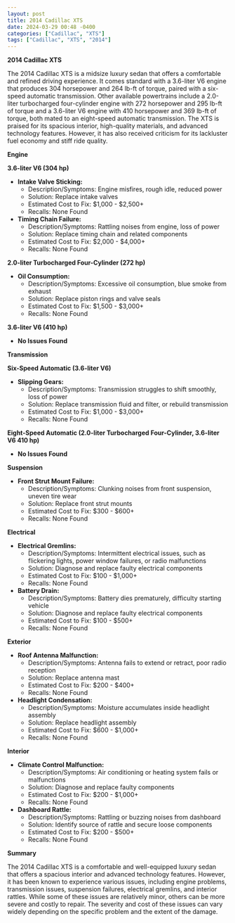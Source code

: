 ```yaml
---
layout: post
title: 2014 Cadillac XTS
date: 2024-03-29 00:48 -0400
categories: ["Cadillac", "XTS"]
tags: ["Cadillac", "XTS", "2014"]
---
```

**2014 Cadillac XTS**

The 2014 Cadillac XTS is a midsize luxury sedan that offers a comfortable and refined driving experience. It comes standard with a 3.6-liter V6 engine that produces 304 horsepower and 264 lb-ft of torque, paired with a six-speed automatic transmission. Other available powertrains include a 2.0-liter turbocharged four-cylinder engine with 272 horsepower and 295 lb-ft of torque and a 3.6-liter V6 engine with 410 horsepower and 369 lb-ft of torque, both mated to an eight-speed automatic transmission. The XTS is praised for its spacious interior, high-quality materials, and advanced technology features. However, it has also received criticism for its lackluster fuel economy and stiff ride quality.

**Engine**

**3.6-liter V6 (304 hp)**

* **Intake Valve Sticking:**
    * Description/Symptoms: Engine misfires, rough idle, reduced power
    * Solution: Replace intake valves
    * Estimated Cost to Fix: $1,000 - $2,500+
    * Recalls: None Found
* **Timing Chain Failure:**
    * Description/Symptoms: Rattling noises from engine, loss of power
    * Solution: Replace timing chain and related components
    * Estimated Cost to Fix: $2,000 - $4,000+
    * Recalls: None Found

**2.0-liter Turbocharged Four-Cylinder (272 hp)**

* **Oil Consumption:**
    * Description/Symptoms: Excessive oil consumption, blue smoke from exhaust
    * Solution: Replace piston rings and valve seals
    * Estimated Cost to Fix: $1,500 - $3,000+
    * Recalls: None Found

**3.6-liter V6 (410 hp)**

* **No Issues Found**

**Transmission**

**Six-Speed Automatic (3.6-liter V6)**

* **Slipping Gears:**
    * Description/Symptoms: Transmission struggles to shift smoothly, loss of power
    * Solution: Replace transmission fluid and filter, or rebuild transmission
    * Estimated Cost to Fix: $1,000 - $3,000+
    * Recalls: None Found

**Eight-Speed Automatic (2.0-liter Turbocharged Four-Cylinder, 3.6-liter V6 410 hp)**

* **No Issues Found**

**Suspension**

* **Front Strut Mount Failure:**
    * Description/Symptoms: Clunking noises from front suspension, uneven tire wear
    * Solution: Replace front strut mounts
    * Estimated Cost to Fix: $300 - $600+
    * Recalls: None Found

**Electrical**

* **Electrical Gremlins:**
    * Description/Symptoms: Intermittent electrical issues, such as flickering lights, power window failures, or radio malfunctions
    * Solution: Diagnose and replace faulty electrical components
    * Estimated Cost to Fix: $100 - $1,000+
    * Recalls: None Found
* **Battery Drain:**
    * Description/Symptoms: Battery dies prematurely, difficulty starting vehicle
    * Solution: Diagnose and replace faulty electrical components
    * Estimated Cost to Fix: $100 - $500+
    * Recalls: None Found

**Exterior**

* **Roof Antenna Malfunction:**
    * Description/Symptoms: Antenna fails to extend or retract, poor radio reception
    * Solution: Replace antenna mast
    * Estimated Cost to Fix: $200 - $400+
    * Recalls: None Found
* **Headlight Condensation:**
    * Description/Symptoms: Moisture accumulates inside headlight assembly
    * Solution: Replace headlight assembly
    * Estimated Cost to Fix: $600 - $1,000+
    * Recalls: None Found

**Interior**

* **Climate Control Malfunction:**
    * Description/Symptoms: Air conditioning or heating system fails or malfunctions
    * Solution: Diagnose and replace faulty components
    * Estimated Cost to Fix: $200 - $1,000+
    * Recalls: None Found
* **Dashboard Rattle:**
    * Description/Symptoms: Rattling or buzzing noises from dashboard
    * Solution: Identify source of rattle and secure loose components
    * Estimated Cost to Fix: $200 - $500+
    * Recalls: None Found

**Summary**

The 2014 Cadillac XTS is a comfortable and well-equipped luxury sedan that offers a spacious interior and advanced technology features. However, it has been known to experience various issues, including engine problems, transmission issues, suspension failures, electrical gremlins, and interior rattles. While some of these issues are relatively minor, others can be more severe and costly to repair. The severity and cost of these issues can vary widely depending on the specific problem and the extent of the damage.
